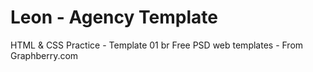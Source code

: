 ﻿# Leon - Agency Template
HTML & CSS Practice - Template 01 br
Free PSD web templates - From Graphberry.com
